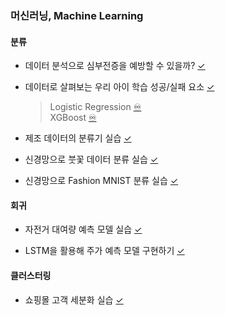 ### 머신러닝, Machine Learning

#### 분류
- 데이터 분석으로 심부전증을 예방할 수 있을까? [✓](https://colab.research.google.com/drive/1jMNQ_M42PWPjTgUXFVYsDhJ_EZrHE-r-?usp=sharing)

- 데이터로 살펴보는 우리 아이 학습 성공/실패 요소 [✓](https://colab.research.google.com/drive/1voy74OB95jRG47172SgVsbMuLNB8F9nU?usp=sharing)

    > Logistic Regression [♾️](https://www.notion.so/Logistic-Regression-24147a380dc8806da9fbdcf88f019824?source=copy_link)  
    > XGBoost [♾️](https://www.notion.so/XGBoost-23a47a380dc88029ab6edd58893e4b2d?source=copy_link)

- 제조 데이터의 분류기 실습 [✓](https://colab.research.google.com/drive/1psSjJE-dBBAcjm8TTavRGFdm4d16p2uu?usp=sharing)

- 신경망으로 붓꽃 데이터 분류 실습 [✓](https://colab.research.google.com/drive/1lIp9Dp8DPE-zCJomEvM9LH0M4Q1VWXrM?usp=sharing)

- 신경망으로 Fashion MNIST 분류 실습 [✓](https://colab.research.google.com/drive/1agBvTolSz0n4pK5D9Ifi5-gb7RIJHZJm?usp=sharing)

#### 회귀
- 자전거 대여량 예측 모델 실습 [✓](https://colab.research.google.com/drive/1lrr4daPLfzf5NhYJnXahFp0aeBFcGU5X?usp=sharing)

- LSTM을 활용해 주가 예측 모델 구현하기 [✓](https://colab.research.google.com/drive/1EG8s8zLSTjSxO5sYMAycsvuCJil0EAPV?usp=sharing)

#### 클러스터링
- 쇼핑몰 고객 세분화 실습 [✓](https://colab.research.google.com/drive/1_-m0XuWwtlPOuUBJr0_OZOSzKr1somgI?usp=sharing)